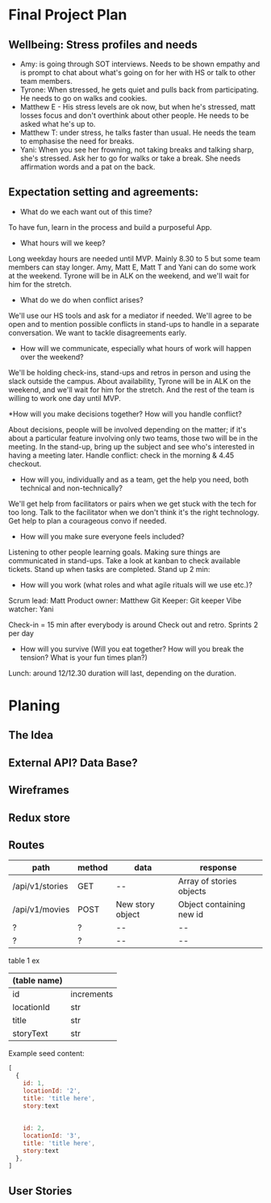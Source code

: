 # Final Project Plan

## Wellbeing: Stress profiles and needs
* Amy:  is going through SOT interviews. Needs to be shown empathy and is prompt to chat about what's going on for her with HS or talk to other team members.
* Tyrone: When stressed, he gets quiet and pulls back from participating. He needs to go on walks and cookies.
* Matthew E -  His stress levels are ok now, but when he's stressed,  matt losses focus and don't overthink about other people. He needs to be asked what he's up to.
* Matthew T: under stress, he talks faster than usual. He needs the team to emphasise the need for breaks.
* Yani: When you see her frowning, not taking breaks and talking sharp, she's stressed. Ask her to go for walks or take a break. She needs affirmation words and a pat on the back.

## Expectation setting and agreements:

* What do we each want out of this time? 

To have fun, learn in the process and build a purposeful App.

* What hours will we keep?

Long weekday hours are needed until MVP. Mainly 8.30 to 5 but some team members can stay longer. Amy, Matt E, Matt T and Yani can do some work at the weekend. Tyrone will be in ALK on the weekend, and we'll wait for him for the stretch.

* What do we do when conflict arises?

We'll use our HS tools and ask for a mediator if needed. We'll agree to be open and to mention possible conflicts in stand-ups to handle in a separate conversation. We want to tackle disagreements early.

* How will we communicate, especially what hours of work will happen over the weekend?

We'll be holding check-ins, stand-ups and retros in person and using the slack outside the campus. About availability, Tyrone will be in ALK on the weekend, and we'll wait for him for the stretch. And the rest of the team is willing to work one day until MVP.  


 *How will you make decisions together? How will you handle conflict?

About decisions, people will be involved depending on the matter; if it's about a particular feature involving only two teams, those two will be in the meeting. In the stand-up, bring up the subject and see who's interested in having a meeting later.
Handle conflict: check in the morning & 4.45 checkout.
 
* How will you, individually and as a team, get the help you need, both technical and non-technically?

We'll get help from facilitators or pairs when we get stuck with the tech for too long. Talk to the facilitator when we don't think it's the right technology. Get help to plan a courageous convo if needed.

* How will you make sure everyone feels included?

Listening to other people learning goals. Making sure things are communicated in stand-ups. Take a look at kanban to check available tickets. Stand up when tasks are completed. Stand up 2 min: 


* How will you work (what roles and what agile rituals will we use etc.)?

Scrum lead: Matt
Product owner: Matthew
Git Keeper: Git keeper
Vibe watcher: Yani

Check-in = 15 min after everybody is around
Check out and retro. Sprints  2 per day


* How will you survive (Will you eat together? How will you break the tension? What is your fun times plan?)

 Lunch:  around 12/12.30 duration will last, depending on the duration.

# Planing

## The Idea

## External API? Data Base?

## Wireframes

## Redux store

## Routes

| path | method | data | response |
|---|---|---|---|
| /api/v1/stories | GET | -- | Array of stories objects |
| /api/v1/movies | POST | New story object | Object containing new id |
| ?| ?| -- | -- |
| ?| ? | -- | -- |

table 1 ex

| (table name) ||
|---|---|
| id | increments |
| locationId| str |
| title | str |
| storyText| str |



Example seed content: 


```js
[
  { 
    id: 1,
    locationId: '2',
    title: 'title here',
    story:text
    
    
    id: 2,
    locationId: '3',
    title: 'title here',
    story:text
  },
]
```

## User Stories




